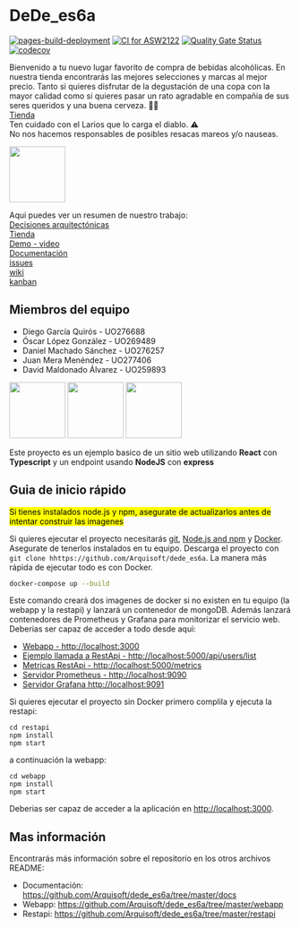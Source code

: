 # DeDe_es6a

[![pages-build-deployment](https://github.com/Arquisoft/dede_es6a/actions/workflows/pages/pages-build-deployment/badge.svg)](https://github.com/Arquisoft/dede_es6a/actions/workflows/pages/pages-build-deployment)
[![CI for ASW2122](https://github.com/Arquisoft/dede_es6a/actions/workflows/asw2122.yml/badge.svg)](https://github.com/Arquisoft/dede_es6a/actions/workflows/asw2122.yml)
[![Quality Gate Status](https://sonarcloud.io/api/project_badges/measure?project=Arquisoft_dede_es6a&metric=alert_status)](https://sonarcloud.io/summary/new_code?id=Arquisoft_dede_es6a)
[![codecov](https://codecov.io/gh/Arquisoft/dede_es6a/branch/main/graph/badge.svg?token=M51xGm4zyA)](https://codecov.io/gh/Arquisoft/dede_es6a)

Bienvenido a tu nuevo lugar favorito de compra de bebidas alcohólicas. En nuestra tienda encontrarás las mejores selecciones y marcas al mejor precio. Tanto si quieres disfrutar de la degustación de una copa con la mayor calidad como si quieres pasar un rato agradable en compañia de sus seres queridos y una buena cerveza.
🥂🍻<br>
[Tienda](https://dede-es6a.herokuapp.com/)<br>
Ten cuidado con el Larios que lo carga el diablo. ⚠️<br>
No nos hacemos responsables de posibles resacas mareos y/o nauseas. <br>

<img src="https://res.cloudinary.com/dnuyp5afa/image/upload/v1651504291/logo-original_hxlcwx.png" height="100">

Aqui puedes ver un resumen de nuestro trabajo:<br>
[Decisiones arquitectónicas](./decisiones%20arquitectonicas.pdf)<br>
[Tienda](https://dede-es6a.herokuapp.com/)<br>
[Demo - video](https://www.youtube.com/watch?v=Csi_1IMIfXs)<br> 
[Documentación](https://arquisoft.github.io/dede_es6a/)<br>
[issues](https://github.com/Arquisoft/dede_es6a/issues)<br>
[wiki](https://github.com/Arquisoft/dede_es6a/wiki)<br>
[kanban](https://github.com/Arquisoft/dede_es6a/projects/1)<br>

## Miembros del equipo 
<ul>
 <li>Diego García Quirós - UO276688 </li>
 <li>Óscar López González - UO269489 </li>
 <li>Daniel Machado Sánchez - UO276257 </li>
 <li>Juan Mera Menéndez - UO277406 </li>
 <li>David Maldonado Álvarez - UO259893 </li>
</ul>

<p float="left">
<img src="https://blog.wildix.com/wp-content/uploads/2020/06/react-logo.jpg" height="100">
<img src="https://miro.medium.com/max/1200/0*RbmfNyhuBb8G3LWh.png" height="100">
<img src="https://miro.medium.com/max/365/1*Jr3NFSKTfQWRUyjblBSKeg.png" height="100">
</p>

Este proyecto es un ejemplo basico de un sitio web utilizando **React** con **Typescript** y un endpoint usando **NodeJS** con **express**

## Guia de inicio rápido

<mark>Si tienes instalados node.js y npm, asegurate de actualizarlos antes de intentar construir las imagenes</mark>

Si quieres ejecutar el proyecto necesitarás [git](https://git-scm.com/downloads), [Node.js and npm](https://www.npmjs.com/get-npm) y [Docker](https://docs.docker.com/get-docker/). Asegurate de tenerlos instalados en tu equipo. Descarga el proyecto con `git clone hhttps://github.com/Arquisoft/dede_es6a`. La manera más rápìda de ejecutar todo es con Docker.

```bash
docker-compose up --build
```
Este comando creará dos imagenes de docker si no existen en tu equipo (la webapp y la restapi) y lanzará un contenedor de mongoDB. Además lanzará contenedores de Prometheus y Grafana para monitorizar el servicio web. Deberias ser capaz de acceder a todo desde aqui:

 - [Webapp - http://localhost:3000](http://localhost:3000)
 - [Ejemplo llamada a RestApi - http://localhost:5000/api/users/list](http://localhost:5000/api/users/list)
 - [Metricas RestApi - http://localhost:5000/metrics](http://localhost:5000/metrics)
 - [Servidor Prometheus - http://localhost:9090](http://localhost:9090)
 - [Servidor Grafana http://localhost:9091](http://localhost:9091)
 
Si quieres ejecutar el proyecto sin Docker primero complila y ejecuta la restapi:

```shell
cd restapi
npm install
npm start
```
a continuación la webapp:
```shell
cd webapp
npm install
npm start
```

Deberias ser capaz de acceder a la aplicación en [http://localhost:3000](http://localhost:3000).

## Mas información
Encontrarás más información sobre el repositorio en los otros archivos README:
- Documentación: https://github.com/Arquisoft/dede_es6a/tree/master/docs
- Webapp: https://github.com/Arquisoft/dede_es6a/tree/master/webapp
- Restapi: https://github.com/Arquisoft/dede_es6a/tree/master/restapi


